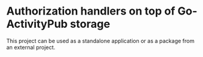 # Authorization handlers on top of Go-ActivityPub storage

This project can be used as a standalone application or as a package from an external project.

